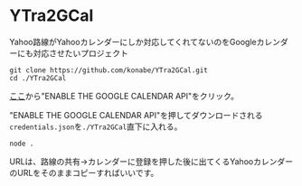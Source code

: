 # YTra2GCal
Yahoo路線がYahooカレンダーにしか対応してくれてないのをGoogleカレンダーにも対応させたいプロジェクト

```
git clone https://github.com/konabe/YTra2GCal.git
cd ./YTra2GCal
```

[ここ](https://developers.google.com/calendar/quickstart/nodejs?hl=ja)から"ENABLE THE GOOGLE CALENDAR API"をクリック。

"ENABLE THE GOOGLE CALENDAR API"を押してダウンロードされる`credentials.json`を`./YTra2GCal`直下に入れる。

```
node .
```

URLは、路線の共有→カレンダーに登録を押した後に出てくるYahooカレンダーのURLをそのままコピーすればいいです。
